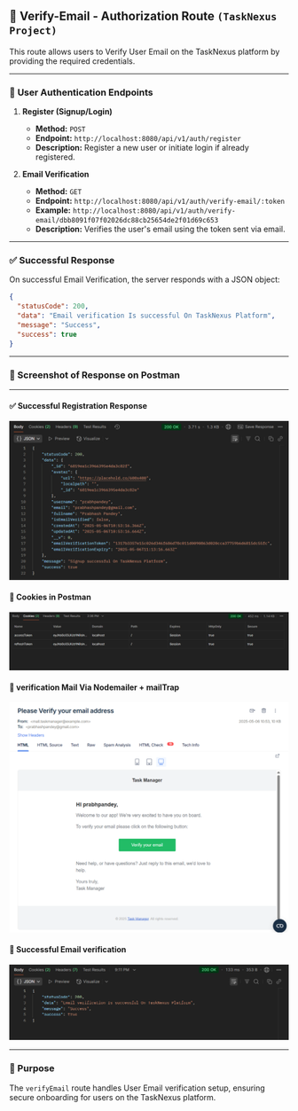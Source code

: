 ## 📝 Verify-Email - Authorization Route `(TaskNexus Project)`

This route allows users to Verify User Email on the TaskNexus platform by providing the required credentials.

---

### 🔐 **User Authentication Endpoints**

1. **Register (Signup/Login)**

   - **Method:** `POST`
   - **Endpoint:** `http://localhost:8080/api/v1/auth/register`
   - **Description:** Register a new user or initiate login if already registered.

2. **Email Verification**

   - **Method:** `GET`
   - **Endpoint:** `http://localhost:8080/api/v1/auth/verify-email/:token`
   - **Example:** `http://localhost:8080/api/v1/auth/verify-email/dbb8091f07f02026dc88cb25654de2f01d69c653`
   - **Description:** Verifies the user's email using the token sent via email.

---

### ✅ Successful Response

On successful Email Verification, the server responds with a JSON object:

```json
{
  "statusCode": 200,
  "data": "Email verification Is successful On TaskNexus Platform",
  "message": "Success",
  "success": true
}
```

---

### 📸 Screenshot of Response on Postman

---

#### ✅ Successful Registration Response

![Register Response Screenshot](./asserts/RegisterUser-Response-Data.png)

#### 🍪 Cookies in Postman

![Cookies Screenshot](./asserts/RegisterUser-Response-Cookies.png)

#### 📸 verification Mail Via Nodemailer + mailTrap

![Cookies Screenshot](./asserts/Verification-Email.png)

#### 📸 Successful Email verification

![Cookies Screenshot](./asserts/Sucsessful-Email-Verification.png)

---

### 📌 Purpose

The `verifyEmail` route handles User Email verification setup, ensuring secure onboarding for users on the TaskNexus platform.
